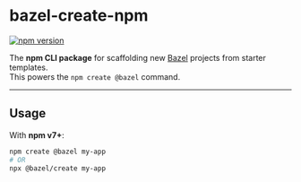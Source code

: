 # bazel-create-npm

[![npm version](https://img.shields.io/npm/v/@bazel/create.svg)](https://www.npmjs.com/package/@bazel/create)

The **npm CLI package** for scaffolding new [Bazel](https://bazel.build) projects from starter templates.  
This powers the `npm create @bazel` command.

---

## Usage

With **npm v7+**:

```bash
npm create @bazel my-app
# OR
npx @bazel/create my-app
```

